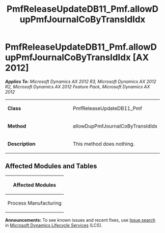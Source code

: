 ﻿---
title: PmfReleaseUpdateDB11_Pmf.allowDupPmfJournalCoByTransIdIdx
TOCTitle: PmfReleaseUpdateDB11_Pmf.allowDupPmfJournalCoByTransIdIdx
ms:assetid: 32ebb9d9-6332-94ea-f1e8-0cacf6b4198b
ms:mtpsurl: https://msdn.microsoft.com/en-us/library/JJ685084(v=AX.60)
ms:contentKeyID: 49707538
ms.date: 05/18/2015
mtps_version: v=AX.60
---

# PmfReleaseUpdateDB11\_Pmf.allowDupPmfJournalCoByTransIdIdx [AX 2012]


_**Applies To:** Microsoft Dynamics AX 2012 R3, Microsoft Dynamics AX 2012 R2, Microsoft Dynamics AX 2012 Feature Pack, Microsoft Dynamics AX 2012_

<table>
<colgroup>
<col style="width: 50%" />
<col style="width: 50%" />
</colgroup>
<tbody>
<tr class="odd">
<td><p><strong>Class</strong></p></td>
<td><p>PmfReleaseUpdateDB11_Pmf</p></td>
</tr>
<tr class="even">
<td><p><strong>Method</strong></p></td>
<td><p>allowDupPmfJournalCoByTransIdIdx</p></td>
</tr>
<tr class="odd">
<td><p><strong>Description</strong></p></td>
<td><p>This method does nothing.</p></td>
</tr>
</tbody>
</table>


## Affected Modules and Tables

<table>
<colgroup>
<col style="width: 100%" />
</colgroup>
<thead>
<tr class="header">
<th><p>Affected Modules</p></th>
</tr>
</thead>
<tbody>
<tr class="odd">
<td><p>Process Manufacturing</p></td>
</tr>
</tbody>
</table>

  
**Announcements:** To see known issues and recent fixes, use [Issue search](http://go.microsoft.com/fwlink/?linkid=389258) in [Microsoft Dynamics Lifecycle Services](http://go.microsoft.com/fwlink/?linkid=306505) (LCS).

